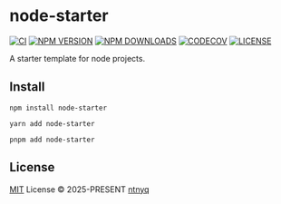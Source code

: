 # node-starter

[![CI](https://github.com/ntnyq/node-starter/workflows/CI/badge.svg)](https://github.com/ntnyq/node-starter/actions)
[![NPM VERSION](https://img.shields.io/npm/v/node-starter.svg)](https://www.npmjs.com/package/node-starter)
[![NPM DOWNLOADS](https://img.shields.io/npm/dy/node-starter.svg)](https://www.npmjs.com/package/node-starter)
[![CODECOV](https://codecov.io/github/ntnyq/node-starter/branch/main/graph/badge.svg)](https://codecov.io/github/ntnyq/node-starter)
[![LICENSE](https://img.shields.io/github/license/ntnyq/node-starter.svg)](https://github.com/ntnyq/node-starter/blob/main/LICENSE)

A starter template for node projects.

## Install

```shell
npm install node-starter
```

```shell
yarn add node-starter
```

```shell
pnpm add node-starter
```

## License

[MIT](./LICENSE) License © 2025-PRESENT [ntnyq](https://github.com/ntnyq)
